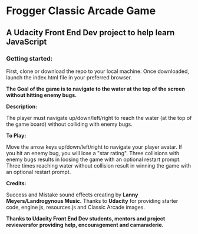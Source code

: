 
# Frogger Classic Arcade Game
## A Udacity Front End Dev project to help learn JavaScript

### Getting started:
First, clone or download the repo to your local machine. Once downloaded, launch the index.html file in your preferred browser.

**The Goal of the game is to navigate to the water at the top of the screen without hitting enemy bugs.**

**Description:**

The player must navigate up/down/left/right to reach the water (at the top of the game board) without colliding with enemy bugs.

**To Play:**

Move the arrow keys up/down/left/right to navigate your player avatar. If you hit an enemy bug, you will lose a "star rating". 
Three collisions with enemy bugs results in loosing the game with an optional restart prompt.
Three times reaching water without collision result in winning the game with an optional restart prompt. 


**Credits:**

Success and Mistake sound effects creating by **Lanny Meyers/Landrogynous Music.**
Thanks to **Udacity** for providing starter code, engine js, resources.js and Classic Arcade images.

**Thanks to Udacity Front End Dev students, mentors and project reviewersfor providing help, encouragement and camaraderie.**

